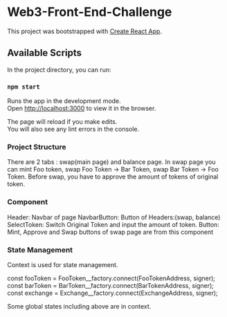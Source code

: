 # Web3-Front-End-Challenge

This project was bootstrapped with [Create React App](https://github.com/facebook/create-react-app).

## Available Scripts

In the project directory, you can run:

### `npm start`

Runs the app in the development mode.\
Open [http://localhost:3000](http://localhost:3000) to view it in the browser.

The page will reload if you make edits.\
You will also see any lint errors in the console.

### Project Structure

There are 2 tabs : swap(main page) and balance page.
In swap page you can mint Foo token, swap Foo Token -> Bar Token, swap Bar Token -> Foo Token.
Before swap, you have to approve the amount of tokens of original token.  

### Component

Header: Navbar of page
NavbarButton: Button of Headers:(swap, balance)
SelectToken: Switch Original Token and input the amount of token.
Button: Mint, Approve and Swap buttons of swap page are from this component

### State Management

Context is used for state management.

const fooToken = FooToken__factory.connect(FooTokenAddress, signer);
const barToken = BarToken__factory.connect(BarTokenAddress, signer);
const exchange = Exchange__factory.connect(ExchangeAddress, signer);

Some global states including above are in context.
